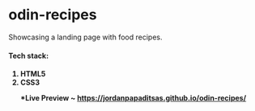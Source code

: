 # odin-recipes  
Showcasing a landing page with food recipes.  

<h4>Tech stack:<h4> 
<ol>
  <li> HTML5
  <li> CSS3

*<strong>Live Preview</strong> ~ https://jordanpapaditsas.github.io/odin-recipes/
